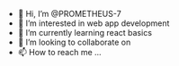- 👋 Hi, I’m @PROMETHEUS-7
- 👀 I’m interested in web app development
- 🌱 I’m currently learning react basics
- 💞️ I’m looking to collaborate on 
- 📫 How to reach me ...

<!---
PROMETHEUS-7/PROMETHEUS-7 is a ✨ special ✨ repository because its `README.md` (this file) appears on your GitHub profile.
You can click the Preview link to take a look at your changes.
--->
